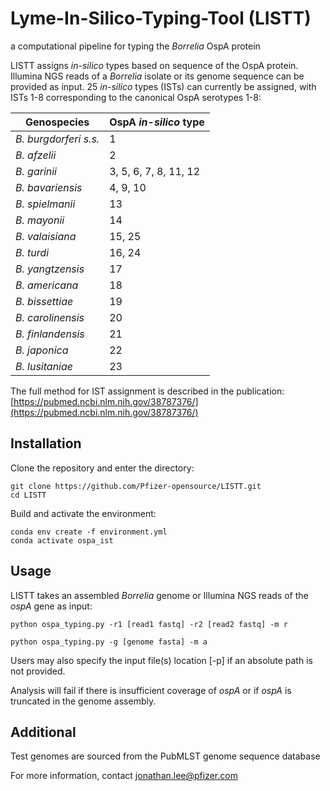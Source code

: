# Lyme-In-Silico-Typing-Tool (LISTT)
a computational pipeline for typing the *Borrelia* OspA protein

LISTT assigns *in-silico* types based on sequence of the OspA protein. Illumina NGS reads of a *Borrelia* isolate or its genome sequence can be provided as input.
25 *in-silico* types (ISTs) can currently be assigned, with ISTs 1-8 corresponding to the canonical OspA serotypes 1-8: 

| Genospecies  | OspA *in-silico* type |
| ------------- | ------------- |
| *B. burgdorferi s.s.* | 1  |
| *B. afzelii* | 2  |
| *B. garinii* | 3, 5, 6, 7, 8, 11, 12 |
| *B. bavariensis* | 4, 9, 10 |
| *B. spielmanii* | 13|
| *B. mayonii* | 14 |
| *B. valaisiana* | 15, 25 |
| *B. turdi* | 16, 24 |
| *B. yangtzensis* | 17 |
| *B. americana* | 18 |
| *B. bissettiae* | 19 |
| *B. carolinensis* | 20 |
| *B. finlandensis* | 21 |
| *B. japonica* | 22 |
| *B. lusitaniae* | 23 |


The full method for IST assignment is described in the publication: [https://pubmed.ncbi.nlm.nih.gov/38787376/](https://pubmed.ncbi.nlm.nih.gov/38787376/)

## Installation
Clone the repository and enter the directory:

    git clone https://github.com/Pfizer-opensource/LISTT.git
    cd LISTT

Build and activate the environment:

    conda env create -f environment.yml
    conda activate ospa_ist

## Usage

LISTT takes an assembled _Borrelia_ genome or Illumina NGS reads of the _ospA_ gene as input:

    python ospa_typing.py -r1 [read1 fastq] -r2 [read2 fastq] -m r

    python ospa_typing.py -g [genome fasta] -m a

Users may also specify the input file(s) location [-p] if an absolute path is not provided.

Analysis will fail if there is insufficient coverage of _ospA_ or if _ospA_ is truncated in the genome assembly.



## Additional
Test genomes are sourced from the PubMLST genome sequence database

For more information, contact jonathan.lee@pfizer.com
